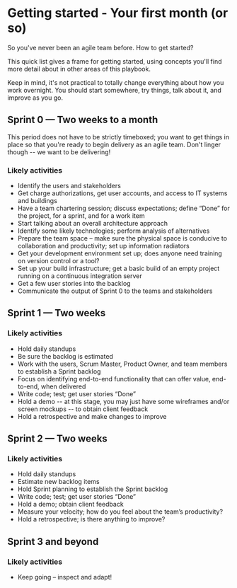# Getting started - Your first month (or so)
So you've never been an agile team before. How to get started?

This quick list gives a frame for getting started, using concepts you'll find more detail about in other areas of this playbook.

Keep in mind, it's not practical to totally change everything about how you work overnight. You should start somewhere, try things, 
talk about it, and improve as you go.

## Sprint 0 — Two weeks to a month

This period does not have to be strictly timeboxed; you want to get things in place so that you're ready to begin delivery as an agile team. 
Don't linger though -- we want to be delivering!

### Likely activities 

* Identify the users and stakeholders
* Get charge authorizations, get user accounts, and access to IT systems and buildings
* Have a team chartering session; discuss expectations; define “Done” for the project, for a sprint, and for a work item
* Start talking about an overall architecture approach
* Identify some likely technologies; perform analysis of alternatives
* Prepare the team space – make sure the physical space is conducive to collaboration and productivity; set up information radiators
* Get your development environment set up; does anyone need training on version control or a tool?
* Set up your build infrastructure; get a basic build of an empty project running on a continuous integration server
* Get a few user stories into the backlog
* Communicate the output of Sprint 0 to the teams and stakeholders

## Sprint 1 — Two weeks

### Likely activities 

* Hold daily standups
* Be sure the backlog is estimated
* Work with the users, Scrum Master, Product Owner, and team members to establish a Sprint backlog
* Focus on identifying end-to-end functionality that can offer value, end-to-end, when delivered
* Write code; test; get user stories “Done”
* Hold a demo -- at this stage, you may just have some wireframes and/or screen mockups -- to obtain client feedback
* Hold a retrospective and make changes to improve

## Sprint 2 — Two weeks

### Likely activities 

* Hold daily standups
* Estimate new backlog items
* Hold Sprint planning to establish the Sprint backlog
* Write code; test; get user stories “Done”
* Hold a demo; obtain client feedback
* Measure your velocity; how do you feel about the team’s productivity?
* Hold a retrospective; is there anything to improve?

## Sprint 3 and beyond

### Likely activities 
* Keep going – inspect and adapt!

